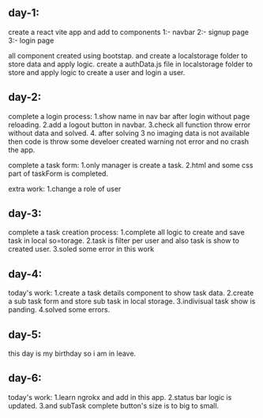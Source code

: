 day-1:
---------------------------------------

create a react vite app and add to components
1:- navbar
2:- signup page 
3:- login page

all component created using bootstap.
and create a localstorage folder to store data and apply logic.
create a authData.js file in localstorage folder to store and apply logic to create a user and login a user.


day-2:
-------------------------------------------

complete a login process:
  1.show name in nav bar after login without page reloading.
  2.add a logout button in navbar.
  3.check all function throw error without data and solved.
  4. after solving 3 no imaging data is not available then code is throw some develoer created warning not error and no crash the app.

complete a task form:
  1.only manager is create a task.
  2.html and some css part of taskForm is completed.

extra work:
  1.change a role of user

day-3:
----------------------------------------------

complete a task creation process:
  1.complete all logic to create and save task in local so=torage.
  2.task is filter per user and also task is show to created user.
  3.soled some error in this work


day-4:
-----------------------------------------------
today's work:
  1.create a task details component to show task data.
  2.create a sub task form and store sub task in local storage.
  3.indivisual task show is panding.
  4.solved some errors.


day-5:
-------------------------------------------------

this day is my birthday so i am in leave.


day-6:
-------------------------------------------------

today's work:
  1.learn ngrokx and add in this app.
  2.status bar logic is updated.
  3.and subTask complete button's size is to big to small.

